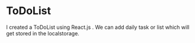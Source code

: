 # ToDoList
I created a ToDoList using React.js . We can add daily task or list which will get stored in the localstorage. 
